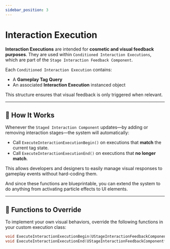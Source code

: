 ```yaml
---
sidebar_position: 3
---
```


# Interaction Execution

**Interaction Executions** are intended for **cosmetic and visual feedback purposes**. They are used within `Conditioned Interaction Executions`, which are part of the `Stage Interaction Feedback Component`.

Each `Conditioned Interaction Execution` contains:
- A **Gameplay Tag Query**
- An associated **Interaction Execution** instanced object

This structure ensures that visual feedback is only triggered when relevant.

---

## 🔁 How It Works

Whenever the `Staged Interaction Component` updates—by adding or removing interaction stages—the system will automatically:

- Call `ExecuteInteractionExecutionBegin()` on executions that **match** the current tag state.
- Call `ExecuteInteractionExecutionEnd()` on executions that **no longer match**.

This allows developers and designers to easily manage visual responses to gameplay events without hard-coding them.

And since these functions are blueprintable, you can extend the system to do anything from activating particle effects to UI elements.

---

## 🔧 Functions to Override

To implement your own visual behaviors, override the following functions in your custom execution class:

```cpp
void ExecuteInteractionExecutionBegin(UStageInteractionFeedbackComponent* InInteractionComponent);
void ExecuteInteractionExecutionEnd(UStageInteractionFeedbackComponent* InInteractionComponent);
```
